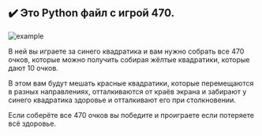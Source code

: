 ## :heavy_check_mark: Это Python файл с игрой 470.
![example](https://img.shields.io/badge/Python-Pygame-darkgreen)

В ней вы играете за синего квадратика и вам нужно собрать все 470 очков, которые можно получить собирая жёлтые квадратики, которые дают 10 очков.

В этом вам будут мешать красные квадратики, которые перемещаются в разных направлениях, отталкиваются от краёв экрана и забирают у синего квадратика здоровье и отталкивают его при столкновении.

Если соберёте все 470 очков вы победите и проиграете если потеряете всё здоровье.
